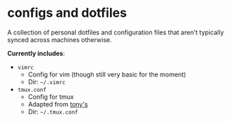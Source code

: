 configs and dotfiles
=====================

A collection of personal dotfiles and configuration files that aren't typically synced across machines otherwise.

**Currently includes**:
* `vimrc`
    * Config for vim (though still very basic for the moment)
    * Dir: `~/.vimrc`
* `tmux.conf`
    * Config for tmux
    * Adapted from [tony's](https://github.com/tony/tmux-config)
    * Dir: `~/.tmux.conf`
